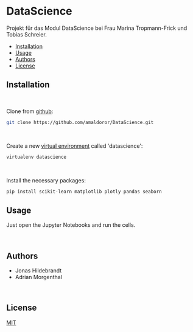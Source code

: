 # DataScience

Projekt für das Modul DataScience bei Frau Marina Tropmann-Frick und Tobias Schreier.

- [Installation](@installation)
- [Usage](@usage)
- [Authors](@authors)
- [License](@license)

## Installation

<br>

Clone from [github](https://github.com/amaldoror/DataScience):

```bash
git clone https://github.com/amaldoror/DataScience.git
```

<br>

Create a new [virtual environment]() called 'datascience':
```bash
virtualenv datascience
```

<br>

Install the necessary packages:
```python
pip install scikit-learn matplotlib plotly pandas seaborn
```

## Usage

Just open the Jupyter Notebooks and run the cells.

<br>

## Authors

- Jonas Hildebrandt
- Adrian Morgenthal

<br>

## License

[MIT](https://choosealicense.com/licenses/mit/)